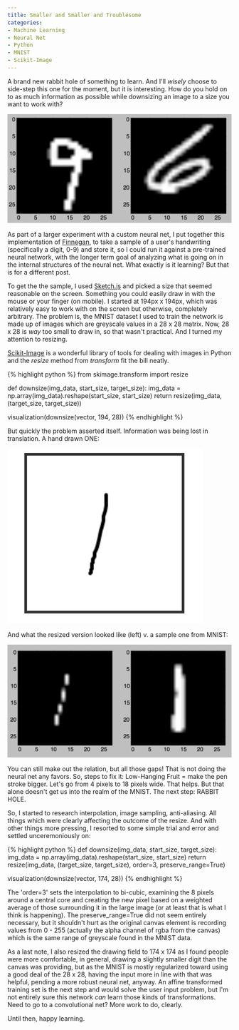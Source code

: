 ```yaml
---
title: Smaller and Smaller and Troublesome
categories:
- Machine Learning
- Neural Net
- Python
- MNIST
- Scikit-Image
---
```


A brand new rabbit hole of something to learn.  And I'll *wisely* choose to side-step this one for the moment, but it is interesting.  How do you hold on to as much information as possible while downsizing an image to a size you want to work with?

![Handwritten Digits](/images/digit_compare.png)


As part of a larger experiment with a custom neural net, I put together this implementation of [Finnegan](http://uglyboxer.pythonanywhere.com), to take a sample of a user's handwriting (specifically a digit, 0-9) and store it, so I could run it against a pre-trained neural network, with the longer term goal of analyzing what is going on in the internal structures of the neural net.  What exactly is it learning?  But that is for a different post.  

To get the the sample, I used [Sketch.js](http://intridea.github.io/sketch.js/) and picked a size that seemed reasonable on the screen.  Something you could easily draw in with the mouse or your finger (on mobile).  I started at 194px x 194px, which was relatively easy to work with on the screen but otherwise, completely arbitrary.  The problem is, the MNIST dataset I used to train the network is made up of images which are greyscale values in a 28 x 28 matrix.  Now, 28 x 28 is *way* too small to draw in, so that wasn't practical. And I turned my attention to resizing.

[Scikit-Image](http://scikit-image.org/docs/stable/auto_examples/index.html) is a wonderful library of tools for dealing with images in Python and the *resize* method from *transform* fit the bill neatly.

{% highlight python %}
from skimage.transform import resize

def downsize(img_data, start_size, target_size):
    img_data = np.array(img_data).reshape(start_size, start_size)
    return resize(img_data, (target_size, target_size))

visualization(downsize(vector, 194, 28))
{% endhighlight %}

But quickly the problem asserted itself.  Information was being lost in translation.  A hand drawn ONE:

![Drawn One](/images/drawn_one.png)

And what the resized version looked like (left) v. a sample one from MNIST:

![Images of Ones](/images/compare_ones.png)

You can still make out the relation, but all those gaps!  That is not doing the neural net any favors.  So, steps to fix it: Low-Hanging Fruit = make the pen stroke bigger.  Let's go from 4 pixels to 18 pixels wide.  That helps.  But that alone doesn't get us into the realm of the MNIST.  The next step: RABBIT HOLE.

So, I started to research interpolation, image sampling, anti-aliasing. All things which were clearly affecting the outcome of the resize.  And with other things more pressing, I resorted to some simple trial and error and settled unceremoniously on:

{% highlight python %}
def downsize(img_data, start_size, target_size):
    img_data = np.array(img_data).reshape(start_size, start_size)
    return resize(img_data, (target_size, target_size), order=3, preserve_range=True)

visualization(downsize(vector, 174, 28))
{% endhighlight %}

The 'order=3' sets the interpolation to bi-cubic, examining the 8 pixels around a central core and creating the new pixel based on a weighted average of those surrounding it in the large image (or at least that is what I think is happening).  The preserve_range=True did not seem entirely necessary, but it shouldn't hurt as the original canvas element is recording values from 0 - 255 (actually the alpha channel of rgba from the canvas) which is the same range of greyscale found in the MNIST data.

As a last note, I also resized the drawing field to 174 x 174 as I found people were more comfortable, in general, drawing a slightly smaller digit than the canvas was providing, but as the MNIST is mostly regularized toward using a good deal of the 28 x 28, having the input more in line with that was helpful, pending a more robust neural net, anyway.  An affine transformed training set is the next step and would solve the user input problem, but I'm not entirely sure this network *can* learn those kinds of transformations.  Need to go to a convolutional net?  More work to do, clearly.

Until then, happy learning.
